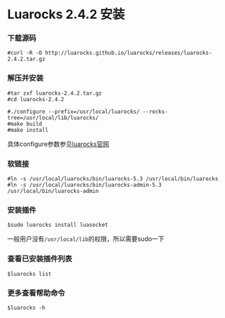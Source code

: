 # Luarocks 2.4.2 安装

### 下载源码
```
#curl -R -O http://luarocks.github.io/luarocks/releases/luarocks-2.4.2.tar.gz
```

### 解压并安装
```
#tar zxf luarocks-2.4.2.tar.gz
#cd luarocks-2.4.2

#./configure --prefix=/usr/local/luarocks/ --rocks-tree=/usr/local/lib/luarocks/
#make build
#make install
```
 具体configure参数参见[luarocks官网](https://github.com/luarocks/luarocks/wiki/Installation-instructions-for-Unix)


### 软链接
```
#ln -s /usr/local/luarocks/bin/luarocks-5.3 /usr/local/bin/luarocks
#ln -s /usr/local/luarocks/bin/luarocks-admin-5.3 /usr/local/bin/luarocks-admin
```

### 安装插件
```
$sudo luarocks install luasocket
```
 一般用户没有`/usr/local/lib`的权限，所以需要sudo一下
 
### 查看已安装插件列表
```
$luarocks list
```

### 更多查看帮助命令
```
$luarocks -h
```